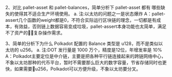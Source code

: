 2、对比 pallet-asset 和 pallet-balances，简单分析下 pallet-asset 都有 哪些缺失的使得其不适合生产环境使用。
  a. 注:以太坊的问题之一是状态爆炸
A：pallet-assert几个函数的weight都是0，不符合实际运行区块链的理念，一切都是有成本，有效益，否则链上数据容易变成垃圾，pallet-assert本身功能也太简单，满足不了资产的复杂操作需求。

3、简单的分析下为什么 Polkadot 配置的 Balance 类型是 u128，而不是类似以太坊的 u256。
  a. 注:DOT 发行量是 1000 万个，精度是12位，年增发率是 10%
A：Polkadot主要定位是中介链，主要是把各种平行链连接起来的跨链网络中心，不象以太坊那种的代币平台，暂时不需要那么巨大的数字容量，节省存储同时也更快，如果需要u256，Polkadot可以方便升级，不象以太坊要分叉。